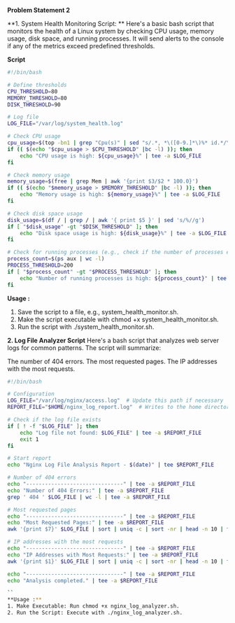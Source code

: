 **Problem Statement 2**

**1. System Health Monitoring Script: **
Here's a basic bash script that monitors the health of a Linux system by checking CPU usage, memory usage, disk space, and running processes. It will send alerts to the console if any of the metrics exceed predefined thresholds.

**Script**

```bash
#!/bin/bash

# Define thresholds
CPU_THRESHOLD=80
MEMORY_THRESHOLD=80
DISK_THRESHOLD=90

# Log file
LOG_FILE="/var/log/system_health.log"

# Check CPU usage
cpu_usage=$(top -bn1 | grep "Cpu(s)" | sed "s/.*, *\([0-9.]*\)%* id.*/\1/" | awk '{print 100 - $1}')
if (( $(echo "$cpu_usage > $CPU_THRESHOLD" |bc -l) )); then
    echo "CPU usage is high: ${cpu_usage}%" | tee -a $LOG_FILE
fi

# Check memory usage
memory_usage=$(free | grep Mem | awk '{print $3/$2 * 100.0}')
if (( $(echo "$memory_usage > $MEMORY_THRESHOLD" |bc -l) )); then
    echo "Memory usage is high: ${memory_usage}%" | tee -a $LOG_FILE
fi

# Check disk space usage
disk_usage=$(df / | grep / | awk '{ print $5 }' | sed 's/%//g')
if [ "$disk_usage" -gt "$DISK_THRESHOLD" ]; then
    echo "Disk space usage is high: ${disk_usage}%" | tee -a $LOG_FILE
fi

# Check for running processes (e.g., check if the number of processes exceeds a threshold)
process_count=$(ps aux | wc -l)
PROCESS_THRESHOLD=200
if [ "$process_count" -gt "$PROCESS_THRESHOLD" ]; then
    echo "Number of running processes is high: ${process_count}" | tee -a $LOG_FILE
fi

```
**Usage :**
1. Save the script to a file, e.g., system_health_monitor.sh.
2. Make the script executable with chmod +x system_health_monitor.sh.
3. Run the script with ./system_health_monitor.sh.

**2. Log File Analyzer Script**
Here's a bash script that analyzes web server logs for common patterns. The script will summarize:

The number of 404 errors.
The most requested pages.
The IP addresses with the most requests.

```bash
#!/bin/bash

# Configuration
LOG_FILE="/var/log/nginx/access.log"  # Update this path if necessary
REPORT_FILE="$HOME/nginx_log_report.log"  # Writes to the home directory

# Check if the log file exists
if [ ! -f "$LOG_FILE" ]; then
    echo "Log file not found: $LOG_FILE" | tee -a $REPORT_FILE
    exit 1
fi

# Start report
echo "Nginx Log File Analysis Report - $(date)" | tee $REPORT_FILE

# Number of 404 errors
echo "-------------------------------" | tee -a $REPORT_FILE
echo "Number of 404 Errors:" | tee -a $REPORT_FILE
grep ' 404 ' $LOG_FILE | wc -l | tee -a $REPORT_FILE

# Most requested pages
echo "-------------------------------" | tee -a $REPORT_FILE
echo "Most Requested Pages:" | tee -a $REPORT_FILE
awk '{print $7}' $LOG_FILE | sort | uniq -c | sort -nr | head -n 10 | tee -a $REPORT_FILE

# IP addresses with the most requests
echo "-------------------------------" | tee -a $REPORT_FILE
echo "IP Addresses with Most Requests:" | tee -a $REPORT_FILE
awk '{print $1}' $LOG_FILE | sort | uniq -c | sort -nr | head -n 10 | tee -a $REPORT_FILE

echo "-------------------------------" | tee -a $REPORT_FILE
echo "Analysis completed." | tee -a $REPORT_FILE

``
**Usage :**
1. Make Executable: Run chmod +x nginx_log_analyzer.sh.
2. Run the Script: Execute with ./nginx_log_analyzer.sh.


